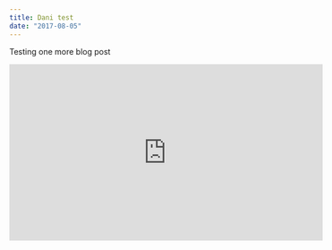 ```yaml
---
title: Dani test
date: "2017-08-05"
---
```


Testing one more blog post

<iframe width="560" height="315" src="https://www.youtube.com/embed/4SZl1r2O_bY" frameborder="0" allowfullscreen></iframe>